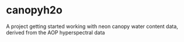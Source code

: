 # canopyh2o
A project getting started working with neon canopy water content data, derived from the AOP hyperspectral data

